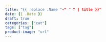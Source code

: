 ```yaml
---
title: "{{ replace .Name "-" " " | title }}"
date: {{ .Date }}
draft: true
categories: ["cat"]
tags: ["tag"]
product-image: "url"
---
```


